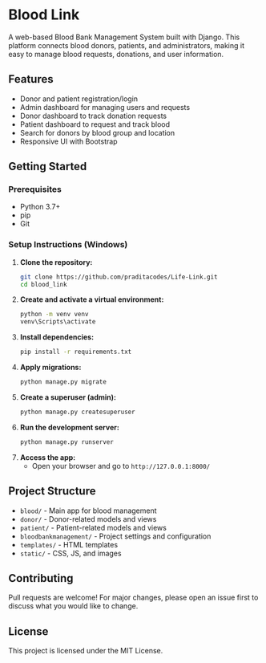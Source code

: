 # Blood Link

A web-based Blood Bank Management System built with Django. This platform connects blood donors, patients, and administrators, making it easy to manage blood requests, donations, and user information.

## Features
- Donor and patient registration/login
- Admin dashboard for managing users and requests
- Donor dashboard to track donation requests
- Patient dashboard to request and track blood
- Search for donors by blood group and location
- Responsive UI with Bootstrap

## Getting Started

### Prerequisites
- Python 3.7+
- pip
- Git

### Setup Instructions (Windows)
1. **Clone the repository:**
   ```sh
   git clone https://github.com/praditacodes/Life-Link.git
   cd blood_link
   ```
2. **Create and activate a virtual environment:**
   ```sh
   python -m venv venv
   venv\Scripts\activate
   ```
3. **Install dependencies:**
   ```sh
   pip install -r requirements.txt
   ```
4. **Apply migrations:**
   ```sh
   python manage.py migrate
   ```
5. **Create a superuser (admin):**
   ```sh
   python manage.py createsuperuser
   ```
6. **Run the development server:**
   ```sh
   python manage.py runserver
   ```
7. **Access the app:**
   - Open your browser and go to `http://127.0.0.1:8000/`

## Project Structure
- `blood/` - Main app for blood management
- `donor/` - Donor-related models and views
- `patient/` - Patient-related models and views
- `bloodbankmanagement/` - Project settings and configuration
- `templates/` - HTML templates
- `static/` - CSS, JS, and images

## Contributing
Pull requests are welcome! For major changes, please open an issue first to discuss what you would like to change.

## License
This project is licensed under the MIT License.

